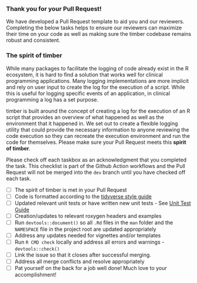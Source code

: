 ### Thank you for your Pull Request! 

We have developed a Pull Request template to aid you and our reviewers.  Completing the below tasks helps to ensure our reviewers can maximize their time on your code as well as making sure the timber codebase remains robust and consistent.  

### The spirit of timber

While many packages to facilitate the logging of code already exist in the R ecosystem, it is hard to find a solution that works well for clinical programming applications. Many logging implementations are more implicit and rely on user input to create the log for the execution of a script. While this is useful for logging specific events of an application, in clinical programming a log has a set purpose.

timber is built around the concept of creating a log for the execution of an R script that provides an overview of what happened as well as the environment that it happened in. We set out to create a flexible logging utility that could provide the necessary information to anyone reviewing the code execution so they can recreate the execution environment and run the code for themselves. Please make sure your Pull Request meets this **spirit of timber**.

Please check off each taskbox as an acknowledgment that you completed the task. This checklist is part of the Github Action workflows and the Pull Request will not be merged into the `dev` branch until you have checked off each task.

- [ ] The spirit of timber is met in your Pull Request
- [ ] Code is formatted according to the [tidyverse style guide](https://style.tidyverse.org/) 
- [ ] Updated relevant unit tests or have written new unit tests - See [Unit Test Guide](https://pharmaverse.github.io/admiral/articles/unit_test_guidance.html#writing-unit-tests-in-admiral-)
- [ ] Creation/updates to relevant roxygen headers and examples 
- [ ] Run `devtools::document()` so all `.Rd` files in the `man` folder and the `NAMESPACE` file in the project root are updated appropriately
- [ ] Address any updates needed for vignettes and/or templates
- [ ] Run `R CMD check` locally and address all errors and warnings - `devtools::check()`
- [ ] Link the issue so that it closes after successful merging. 
- [ ] Address all merge conflicts and resolve appropriately 
- [ ] Pat yourself on the back for a job well done!  Much love to your accomplishment!
